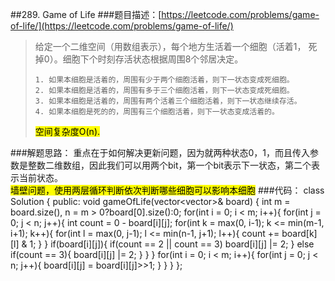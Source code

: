 ##289. Game of Life
###题目描述：[https://leetcode.com/problems/game-of-life/](https://leetcode.com/problems/game-of-life/)
> 给定一个二维空间（用数组表示），每个地方生活着一个细胞（活着1， 死掉0）。细胞下个时刻存活状态根据周围8个邻居决定。    
> 
>     1. 如果本细胞是活着的，周围有少于两个细胞活着，则下一状态变成死细胞。     
>     2. 如果本细胞是活着的，周围有多于三个细胞活着，则下一状态变成死细胞。     
>     3. 如果本细胞是活着的，周围有两个活着三个细胞活着，则下一状态继续存活。     
>     4. 如果本细胞是死的的，周围有三个细胞活着，则下一状态变成活着的。     
> <mark>空间复杂度O(n).</mark>

###解题思路：
重点在于如何解决更新问题，因为就两种状态0，1，而且传入参数是整数二维数组，因此我们可以用两个bit，第一个bit表示下一状态，第二个表示当前状态。    
<mark>墙壁问题，使用两层循环判断依次判断哪些细胞可以影响本细胞</mark>
###代码：
	class Solution {
	public:
	    void gameOfLife(vector<vector<int>>& board) {
	        int m = board.size(), n = m > 0?board[0].size():0;
	        for(int i = 0; i < m; i++){
	            for(int j = 0; j < n; j++){
	                int count = 0 - board[i][j];
	                for(int k = max(0, i-1); k <= min(m-1, i+1); k++){
	                    for(int l = max(0, j-1); l <= min(n-1, j+1); l++){
	                        count += board[k][l] & 1;
	                    }
	                }
	                if(board[i][j]){
	                    if(count == 2 || count == 3)
	                        board[i][j] |= 2;
	                }
	                else if(count == 3){
	                    board[i][j] |= 2;
	                }
	            }
	        }
	        for(int i = 0; i < m; i++){
	            for(int j = 0; j < n; j++){
	                board[i][j] = board[i][j]>>1;
	            }
	        }
	    }
	};